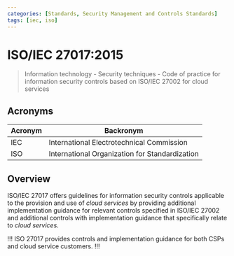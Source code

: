 ```yaml
---
categories: [Standards, Security Management and Controls Standards] 
tags: [iec, iso]
---
```


# ISO/IEC 27017:2015

> Information technology - Security techniques - Code of practice for information security controls based on ISO/IEC 27002 for cloud services

## Acronyms

| Acronym | Backronym |
| - | - |
| IEC | International Electrotechnical Commission |
| ISO | International Organization for Standardization |

## Overview

ISO/IEC 27017 offers guidelines for information security controls applicable to the provision and use of *cloud services* by providing additional implementation guidance for relevant controls specified in ISO/IEC 27002 and additional controls with implementation guidance that specifically relate to *cloud services*.

!!!
ISO 27017 provides controls and implementation guidance for both CSPs and cloud service customers.
!!!
